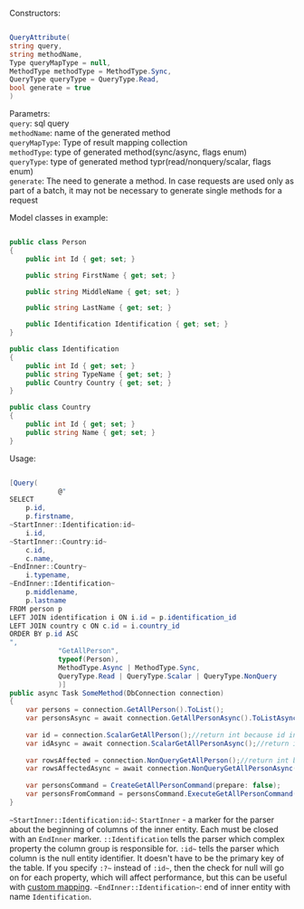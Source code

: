 Constructors:

```C#

QueryAttribute(
string query,
string methodName,
Type queryMapType = null,
MethodType methodType = MethodType.Sync,
QueryType queryType = QueryType.Read,
bool generate = true
)

```
Parametrs:<br>
`query`: sql query<br>
`methodName`: name of the generated method<br>
`queryMapType`: Type of result mapping collection<br>
`methodType`: type of generated method(sync/async, flags enum)<br>
`queryType`: type of generated method typr(read/nonquery/scalar, flags enum)<br>
`generate`: The need to generate a method. In case requests are used only as part of a batch, it may not be necessary to generate single methods for a request<br>

Model classes in example:
```C#

public class Person
{
    public int Id { get; set; }

    public string FirstName { get; set; }

    public string MiddleName { get; set; }

    public string LastName { get; set; }

    public Identification Identification { get; set; }
}

public class Identification
{
    public int Id { get; set; }
    public string TypeName { get; set; }
    public Country Country { get; set; }
}

public class Country
{
    public int Id { get; set; }
    public string Name { get; set; }
}

```

Usage:

```C#

[Query(
            @"
SELECT 
    p.id,
    p.firstname,
~StartInner::Identification:id~
    i.id,
~StartInner::Country:id~
    c.id,
    c.name,
~EndInner::Country~
    i.typename,
~EndInner::Identification~
    p.middlename,
    p.lastname
FROM person p
LEFT JOIN identification i ON i.id = p.identification_id
LEFT JOIN country c ON c.id = i.country_id
ORDER BY p.id ASC
",
            "GetAllPerson",
            typeof(Person),
            MethodType.Async | MethodType.Sync,
            QueryType.Read | QueryType.Scalar | QueryType.NonQuery
            )]
public async Task SomeMethod(DbConnection connection)
{
    var persons = connection.GetAllPerson().ToList();
    var personsAsync = await connection.GetAllPersonAsync().ToListAsync();
    
    var id = connection.ScalarGetAllPerson();//return int because id in Person class is int
    var idAsync = await connection.ScalarGetAllPersonAsync();//return int because id in Person class is int
    
    var rowsAffected = connection.NonQueryGetAllPerson();//return int because id in Person class is int
    var rowsAffectedAsync = await connection.NonQueryGetAllPersonAsync();//return int because id in Person class is int
    
    var personsCommand = CreateGetAllPersonCommand(prepare: false);
    var personsFromCommand = personsCommand.ExecuteGetAllPersonCommand().ToList();
}
```

`~StartInner::Identification:id~`:
    `StartInner` - a marker for the parser about the beginning of columns of the inner entity. Each must be closed with an `EndInner` marker. 
    `::Identification` tells the parser which complex property the column group is responsible for.
    `:id~` tells the parser which column is the null entity identifier. It doesn't have to be the primary key of the table. If you specify `:?~` instead of `:id~`, then the check for null will go on for each property, which will affect performance, but this can be useful with [custom mapping](https://github.com/SoftStoneDevelop/Gedaq.DbConnection/blob/main/Documentation/CustomMapping.md).
`~EndInner::Identification~`: end of inner entity with name `Identification`.
